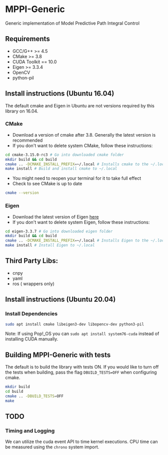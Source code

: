 # MPPI-Generic
Generic implementation of Model Predictive Path Integral Control

## Requirements
* GCC/G++ >= 4.5
* CMake >= 3.8
* CUDA Toolkit == 10.0
* Eigen >= 3.3.4
* OpenCV
* python-pil

## Install instructions (Ubuntu 16.04)

The default cmake and Eigen in Ubuntu are not versions required by this library on 16.04.

### CMake
* Download a version of cmake after 3.8. Generally the latest version is recommended
* If you don't want to delete system CMake, follow these instructions:
```bash
cd cmake-3.15.0-rc3 # Go into downloaded cmake folder
mkdir build && cd build
cmake .. -DCMAKE_INSTALL_PREFIX=~/.local # Installs cmake to the ~/.local directory rather than /usr/local/ where CMake is installed by default
make install # Build and install cmake to ~/.local
```
* You might need to reopen your terminal for it to take full effect
* Check to see CMake is up to date
```bash
cmake --version
```

### Eigen
* Download the latest version of Eigen [here](http://eigen.tuxfamily.org/index.php)
* If you don't want to delete system Eigen, follow these instructions:
```bash
cd eigen-3.3.7 # Go into downloaded eigen folder
mkdir build && cd build
cmake .. -DCMAKE_INSTALL_PREFIX=~/.local # Installs Eigen to the ~/.local directory rather than /usr/local/ where Eigen is installed by default
make install # Install Eigen to ~/.local
```
## Third Party Libs:
* cnpy
* yaml
* ros ( wrappers only)

## Install instructions (Ubuntu 20.04)

### Install Dependencies

```bash
sudo apt install cmake libeigen3-dev libopencv-dev python3-pil
```

Note: If using Pop!\_OS you can `sudo apt install system76-cuda` instead of installing CUDA manually.

## Building MPPI-Generic with tests

The default is to build the library with tests ON. If you would like to turn off the tests when building, pass the flag `DBUILD_TESTS=OFF` when configuring cmake.

```bash
mkdir build
cd build
cmake .. -DBUILD_TESTS=OFF
make
```

## TODO

### Timing and Logging

We can utilize the cuda event API to time kernel executions. CPU time can be
measured using the ```chrono``` system import.
